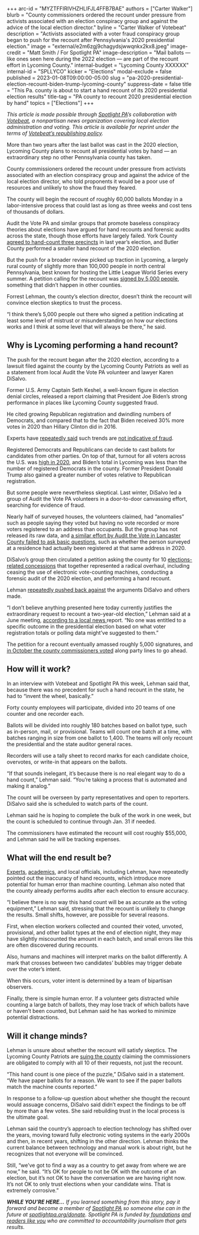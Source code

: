 +++
arc-id = "MYZTFFIRIVHZHLIFJL4FFB7BAE"
authors = ["Carter Walker"]
blurb = "County commissioners ordered the recount under pressure from activists associated with an election conspiracy group and against the advice of the local election director."
byline = "Carter Walker of Votebeat"
description = "Activists associated with a voter fraud conspiracy group began to push for the recount after Pennsylvania's 2020 presidential election."
image = "external/e2m6zgj9chagydsjwwqnkx2kx8.jpeg"
image-credit = "Matt Smith / For Spotlight PA"
image-description = "Mail ballots — like ones seen here during the 2022 election — are part of the recount effort in Lycoming County."
internal-budget = "Lycoming County XXXXXX"
internal-id = "SPLLYCO"
kicker = "Elections"
modal-exclude = false
published = 2023-01-08T09:00:00-05:00
slug = "pa-2020-presidential-election-recount-biden-trump-lycoming-county"
suppress-date = false
title = "This Pa. county is about to start a hand recount of its 2020 presidential election results"
title-tag = "PA county to recount 2020 presidential election by hand"
topics = ["Elections"]
+++

<i>This article is made possible through </i><a href="https://www.spotlightpa.org/"><i>Spotlight PA</i></a><i>’s collaboration with </i><a href="https://www.votebeat.org/"><i>Votebeat</i></a><i>, a nonpartisan news organization covering local election administration and voting. This article is available for reprint under the terms of </i><a href="https://www.votebeat.org/pages/republishing"><i>Votebeat’s republishing policy</i></a><i>.</i>

More than two years after the last ballot was cast in the 2020 election, Lycoming County plans to recount all presidential votes by hand — an extraordinary step no other Pennsylvania county has taken.

County commissioners ordered the recount under pressure from activists associated with an election conspiracy group and against the advice of the local election director, who told proponents it would be a poor use of resources and unlikely to show the fraud they feared.

The county will begin the recount of roughly 60,000 ballots Monday in a labor-intensive process that could last as long as three weeks and cost tens of thousands of dollars.

<script src="https://www.spotlightpa.org/embed.js" async></script><div data-spl-embed-version="1" data-spl-src="https://www.spotlightpa.org/embeds/newsletter/"></div>


Audit the Vote PA and similar groups that promote baseless conspiracy theories about elections have argued for hand recounts and forensic audits across the state, though those efforts have largely failed. York County <a href="https://www.yorkdispatch.com/story/news/local/2022/10/19/york-county-plans-hand-count-of-november-ballots-after-meeting-with-audit-group/69574499007/">agreed to hand-count three precincts</a> in last year’s election, and Butler County performed a smaller hand recount of the 2020 election.

But the push for a broader review picked up traction in Lycoming, a largely rural county of slightly more than 100,000 people in north central Pennsylvania, best known for hosting the Little League World Series every summer. A petition calling for the recount was <a href="https://www.northcentralpa.com/news/commissioners-say-recount-of-2020-votes-should-end-election-debate/article_2bf66708-74d3-11ed-8974-4758b2c3981c.html">signed by 5,000 people</a>, something that didn’t happen in other counties.

Forrest Lehman, the county’s election director, doesn’t think the recount will convince election skeptics to trust the process.

“I think there’s 5,000 people out there who signed a petition indicating at least some level of mistrust or misunderstanding on how our elections works and I think at some level that will always be there,” he said.

## Why is Lycoming performing a hand recount?

The push for the recount began after the 2020 election, according to a lawsuit filed against the county by the Lycoming County Patriots as well as a statement from local Audit the Vote PA volunteer and lawyer Karen DiSalvo.

Former U.S. Army Captain Seth Keshel, a well-known figure in election denial circles, released a report claiming that President Joe Biden’s strong performance in places like Lycoming County suggested fraud.

He cited growing Republican registration and dwindling numbers of Democrats, and compared that to the fact that Biden received 30% more votes in 2020 than Hillary Clinton did in 2016.

Experts have <a href="https://apnews.com/article/fact-checking-001029664507">repeatedly said</a> such trends are <a href="https://www.usatoday.com/story/news/factcheck/2021/08/10/fact-check-8-million-excess-biden-votes-werent-counted-2020/5512962001/">not indicative of fraud</a>.

Registered Democrats and Republicans can decide to cast ballots for candidates from other parties. On top of that, turnout for all voters across the U.S. was <a href="https://www.brookings.edu/research/turnout-in-2020-spiked-among-both-democratic-and-republican-voting-groups-new-census-data-shows/">high in 2020</a>, and Biden’s total in Lycoming was less than the number of registered Democrats in the county. Former President Donald Trump also gained a greater number of votes relative to Republican registration.

But some people were nevertheless skeptical. Last winter, DiSalvo led a group of Audit the Vote PA volunteers in a door-to-door canvassing effort, searching for evidence of fraud.

Nearly half of surveyed houses, the volunteers claimed, had “anomalies” such as people saying they voted but having no vote recorded or more voters registered to an address than occupants. But the group has not released its raw data, and <a href="https://lancasteronline.com/news/politics/audit-the-vote-gave-us-its-canvassing-data-to-check-the-results-it-was-riddled/article_8f0a6c2a-cd6e-11ec-9f73-b3e07fd7b64b.html">a similar effort by Audit the Vote in Lancaster County failed to ask basic questions</a>, such as whether the person surveyed at a residence had actually been registered at that same address in 2020.

DiSalvo’s group then circulated a petition asking the county for 10 <a href="https://www.northcentralpa.com/news/concerned-citizens-ask-lycoming-commissioners-to-approve-a-full-audit-of-the-2020-elections/article_07759660-e685-11ec-afd1-af14c87f4187.html">elections-related concessions</a> that together represented a radical overhaul, including ceasing the use of electronic vote-counting machines, conducting a forensic audit of the 2020 election, and performing a hand recount.

Lehman <a href="https://www.northcentralpa.com/news/lycoming-elections-director-finds-no-evidence-to-recount-the-2020-election/article_6bc216ea-fd4e-11ec-8e4a-1ba681aee846.html">repeatedly pushed back against</a> the arguments DiSalvo and others made.

“I don’t believe anything presented here today currently justifies the extraordinary request to recount a two-year-old election,” Lehman said at a June meeting, <a href="https://www.northcentralpa.com/news/concerned-citizens-ask-lycoming-commissioners-to-approve-a-full-audit-of-the-2020-elections/article_07759660-e685-11ec-afd1-af14c87f4187.html">according to a local news </a>report. “No one was entitled to a specific outcome in the presidential election based on what voter registration totals or polling data might’ve suggested to them.”

The petition for a recount eventually amassed roughly 5,000 signatures, and <a href="https://www.witf.org/2022/10/05/lycoming-county-hand-count-2020-ballots/">in October the county commissioners voted</a> along party lines to go ahead.

## How will it work?

In an interview with Votebeat and Spotlight PA this week, Lehman said that, because there was no precedent for such a hand recount in the state, he had to “invent the wheel, basically.”

Forty county employees will participate, divided into 20 teams of one counter and one recorder each.

Ballots will be divided into roughly 180 batches based on ballot type, such as in-person, mail, or provisional. Teams will count one batch at a time, with batches ranging in size from one ballot to 1,400. The teams will only recount the presidential and the state auditor general races.

Recorders will use a tally sheet to record marks for each candidate choice, overvotes, or write-in that appears on the ballots.

“If that sounds inelegant, it’s because there is no real elegant way to do a hand count,” Lehman said. “You’re taking a process that is automated and making it analog.”

The count will be overseen by party representatives and open to reporters. DiSalvo said she is scheduled to watch parts of the count.

Lehman said he is hoping to complete the bulk of the work in one week, but the count is scheduled to continue through Jan. 31 if needed.

The commissioners have estimated the recount will cost roughly $55,000, and Lehman said he will be tracking expenses.

## What will the end result be?

<a href="https://andrewreeves.org/papers/recounts.pdf">Experts</a>, <a href="https://www.liebertpub.com/doi/abs/10.1089/elj.2017.0440?journalCode=elj">academics</a>, and local officials, including Lehman, have repeatedly pointed out the inaccuracy of hand recounts, which introduce more potential for human error than machine counting. Lehman also noted that the county already performs audits after each election to ensure accuracy.

“I believe there is no way this hand count will be as accurate as the voting equipment,” Lehman said, stressing that the recount is unlikely to change the results. Small shifts, however, are possible for several reasons.

First, when election workers collected and counted their voted, unvoted, provisional, and other ballot types at the end of election night, they may have slightly miscounted the amount in each batch, and small errors like this are often discovered during recounts.

Also, humans and machines will interpret marks on the ballot differently. A mark that crosses between two candidates’ bubbles may trigger debate over the voter’s intent.

When this occurs, voter intent is determined by a team of bipartisan observers.

Finally, there is simple human error. If a volunteer gets distracted while counting a large batch of ballots, they may lose track of which ballots have or haven’t been counted, but Lehman said he has worked to minimize potential distractions.

## Will it change minds?

Lehman is unsure about whether the recount will satisfy skeptics. The Lycoming County Patriots are <a href="https://www.northcentralpa.com/news/crime/lycoming-county-patriots-sue-county-for-failure-to-audit-2020-election/article_34d2b6fe-7700-11ed-97e9-f35a9b0052c8.html">suing the county</a> claiming the commissioners are obligated to comply with all 10 of their requests, not just the recount.

“This hand count is one piece of the puzzle,” DiSalvo said in a statement. “We have paper ballots for a reason. We want to see if the paper ballots match the machine counts reported.”

<script src="https://www.spotlightpa.org/embed.js" async></script><div data-spl-embed-version="1" data-spl-src="https://www.spotlightpa.org/embeds/donate/"></div>


In response to a follow-up question about whether she thought the recount would assuage concerns, DiSalvo said didn’t expect the findings to be off by more than a few votes. She said rebuilding trust in the local process is the ultimate goal.

Lehman said the country’s approach to election technology has shifted over the years, moving toward fully electronic voting systems in the early 2000s and then, in recent years, shifting in the other direction. Lehman thinks the current balance between technology and manual work is about right, but he recognizes that not everyone will be convinced.

Still, “we’ve got to find a way as a country to get away from where we are now,” he said. “It’s OK for people to not be OK with the outcome of an election, but it’s not OK to have the conversation we are having right now. It’s not OK to only trust elections when your candidate wins. That is extremely corrosive.”

<i><b>WHILE YOU’RE HERE...</b></i><i> If you learned something from this story, pay it forward and become a member of </i><a href="https://www.spotlightpa.org/"><i>Spotlight PA</i></a><i> so someone else can in the future at </i><a href="http://spotlightpa.org/donate"><i>spotlightpa.org/donate</i></a><i>. Spotlight PA is funded by</i><a href="https://www.spotlightpa.org/support"><i> foundations</i></a><i> </i><a href="https://www.spotlightpa.org/support"><i>and readers like you</i></a><i> who are committed to accountability journalism that gets results.</i>
